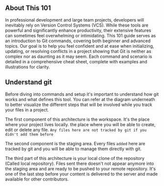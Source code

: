 ## About This 101

In professional development and large team projects, developers will inevitably rely on Version Control Systems (VCS). While these tools are powerful and significantly enhance productivity, their extensive features can sometimes feel overwhelming or intimidating.
This 101 guide serves as an introduction to Git commands, covering both beginner and advanced topics. Our goal is to help you feel confident and at ease when initializing, updating, or resolving conflicts in a project showing that Git is neither as complex nor as daunting as it may seem.
Each command and scenario is detailed in a comprehensive cheat sheet, complete with examples and illustrations for clarity.

## Understand git 

Before diving into commands and setup it's important to understand how git works and what defines this tool. 
You can refer at the diagram underneath to better visualize the different steps that will be involved while you track your files in a project. 

The first component of this architecture is the workspace. It's the place where your project lives locally. the place where you will be able to create, edit or delete any file. `Any files here are not tracked by git if you didn't add them before`

The second component is the staging area. Every files `added` here are tracked by git and you will be able to manage them directly with git. 

The third part of this architecture is your local clone of the repository (Called local repository). Files sent there doesn't not appear anymore into the staging area and are ready to be pushed to your remote repository. It's one of the last step before your content is delivered to the server and made available for other contributors.  
